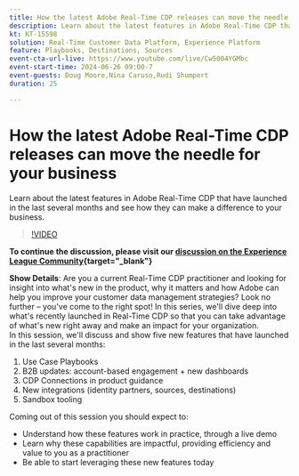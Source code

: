 ```yaml
---
title: How the latest Adobe Real-Time CDP releases can move the needle for your business
description: Learn about the latest features in Adobe Real-Time CDP that have launched in the last several months and see how they can make a difference to your business.
kt: KT-15598
solution: Real-Time Customer Data Platform, Experience Platform
feature: Playbooks, Destinations, Sources
event-cta-url-live: https://www.youtube.com/live/Cw5004YGMbc
event-start-time: 2024-06-26 09:00-7
event-guests: Doug Moore,Nina Caruso,Rudi Shumpert
duration: 25

---
```

# How the latest Adobe Real-Time CDP releases can move the needle for your business

Learn about the latest features in Adobe Real-Time CDP that have launched in the last several months and see how they can make a difference to your business.

>[!VIDEO](https://video.tv.adobe.com/v/331788/?quality=12&learn=on)

**To continue the discussion, please visit our [discussion on the Experience League Community](https://experienceleaguecommunities.adobe.com/t5/real-time-customer-data-platform/experience-league-live-post-session-discussion-how-the-latest/m-p/685150#M67){target="_blank"}**

**Show Details**: Are you a current Real-Time CDP practitioner and looking for insight into what's new in the product, why it matters and how Adobe can help you improve your customer data management strategies? Look no further – you've come to the right spot! In this series, we'll dive deep into what's recently launched in Real-Time CDP so that you can take advantage of what's new right away and make an impact for your organization.  
In this session, we'll discuss and show five new features that have launched in the last several months:

1. Use Case Playbooks
1. B2B updates: account-based engagement + new dashboards
1. CDP Connections in product guidance
1. New integrations (identity partners, sources, destinations)
1. Sandbox tooling

Coming out of this session you should expect to:
 
* Understand how these features work in practice, through a live demo 
* Learn why these capabilities are impactful, providing efficiency and value to you as a practitioner 
* Be able to start leveraging these new features today 


